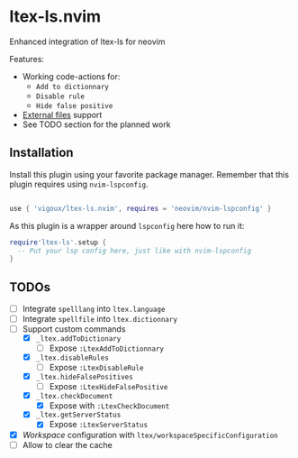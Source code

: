 # ltex-ls.nvim

Enhanced integration of ltex-ls for neovim

Features:
- Working code-actions for:
  - `Add to dictionnary`
  - `Disable rule`
  - `Hide false positive`
- [External files](https://valentjn.github.io/ltex/vscode-ltex/setting-scopes-files.html#external-setting-files) support
- See TODO section for the planned work

## Installation

Install this plugin using your favorite package manager.
Remember that this plugin requires using `nvim-lspconfig`.
```lua

use { 'vigoux/ltex-ls.nvim', requires = 'neovim/nvim-lspconfig' }
```

As this plugin is a wrapper around `lspconfig` here how to run it:
```lua
require'ltex-ls'.setup {
  -- Put your lsp config here, just like with nvim-lspconfig
}
```
## TODOs

- [ ] Integrate `spelllang` into `ltex.language`
- [ ] Integrate `spellfile` into `ltex.dictionnary`
- [ ] Support custom commands
  - [x] `_ltex.addToDictionary`
    - [ ] Expose `:LtexAddToDictionnary`
  - [x] `_ltex.disableRules`
    - [ ] Expose `:LtexDisableRule`
  - [x] `_ltex.hideFalsePositives`
    - [ ] Expose `:LtexHideFalsePositive`
  - [x] `_ltex.checkDocument`
    - [x] Expose with `:LtexCheckDocument`
  - [x] `_ltex.getServerStatus`
    - [x] Expose `:LtexServerStatus`
- [x] _Workspace_ configuration with `ltex/workspaceSpecificConfiguration`
- [ ] Allow to clear the cache
